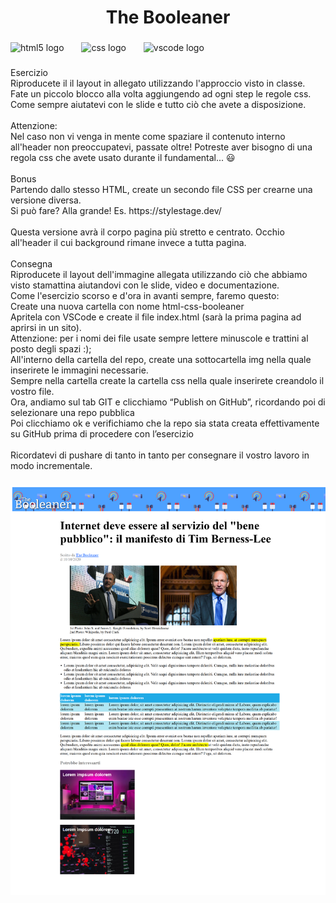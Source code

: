 <h1 align="center">The Booleaner</h1>

###

<div align="left">
  <img src="https://cdn.jsdelivr.net/gh/devicons/devicon/icons/html5/html5-original.svg" height="30" alt="html5 logo"  />
  <img width="20" />
  <img src="https://cdn.jsdelivr.net/gh/devicons/devicon/icons/css3/css3-original.svg" height="30" alt="css logo"  />
  <img width="20" />
  <img src="https://cdn.jsdelivr.net/gh/devicons/devicon/icons/vscode/vscode-original.svg" height="30" alt="vscode logo"  />
</div>

###

<p align="left"></p>

###

<p align="left">Esercizio<br>Riproducete il il layout in allegato utilizzando l'approccio visto in classe.<br>Fate un piccolo blocco alla volta aggiungendo ad ogni step le regole css.<br>Come sempre aiutatevi con le slide e tutto ciò che avete a disposizione.<br><br>Attenzione:<br>Nel caso non vi venga in mente come spaziare il contenuto interno all'header non preoccupatevi, passate oltre! Potreste aver bisogno di una regola css che avete usato durante il fundamental... 😃<br><br>Bonus<br>Partendo dallo stesso HTML, create un secondo file CSS per crearne una versione diversa.<br>Si può fare? Alla grande! Es. https://stylestage.dev/<br><br>Questa versione avrà il corpo pagina più stretto e centrato. Occhio all'header il cui background rimane invece a tutta pagina.<br><br>Consegna<br>Riproducete il layout dell'immagine allegata utilizzando ciò che abbiamo visto stamattina aiutandovi con le slide, video e documentazione.<br>Come l'esercizio scorso e d'ora in avanti sempre, faremo questo:<br>Create una nuova cartella con nome html-css-booleaner<br>Apritela con VSCode e create il file index.html (sarà la prima pagina ad aprirsi in un sito).<br>Attenzione: per i nomi dei file usate sempre lettere minuscole e trattini al posto degli spazi :);<br>All'interno della cartella del repo, create una sottocartella img nella quale inserirete le immagini necessarie.<br>Sempre nella cartella create la cartella css nella quale inserirete creandolo il vostro file.<br>Ora, andiamo sul tab GIT e clicchiamo “Publish on GitHub”, ricordando poi di selezionare una repo pubblica<br>Poi clicchiamo ok e verifichiamo che la repo sia stata creata effettivamente su GitHub prima di procedere con l’esercizio<br><br>Ricordatevi di pushare di tanto in tanto per consegnare il vostro lavoro in modo incrementale.</p>

###

![Pagina finita dell'esercizio](paginaCompleta.png)
